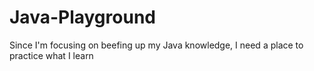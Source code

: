 # Java-Playground
Since I'm focusing on beefing up my Java knowledge, I need a place to practice what I learn
